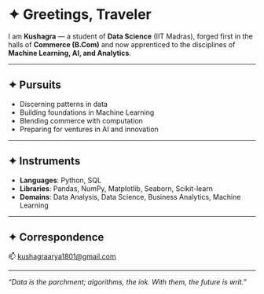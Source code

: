 # ✦ Greetings, Traveler

I am **Kushagra** — a student of **Data Science** (IIT Madras), forged first in the halls of **Commerce (B.Com)** and now apprenticed to the disciplines of **Machine Learning, AI, and Analytics**.  

---

## ✦ Pursuits
- Discerning patterns in data  
- Building foundations in Machine Learning  
- Blending commerce with computation  
- Preparing for ventures in AI and innovation  

---

## ✦ Instruments
- **Languages**: Python, SQL  
- **Libraries**: Pandas, NumPy, Matplotlib, Seaborn, Scikit-learn  
- **Domains**: Data Analysis, Data Science, Business Analytics, Machine Learning  

---

## ✦ Correspondence
📫 kushagraarya1801@gmail.com  

---

*“Data is the parchment; algorithms, the ink. With them, the future is writ.”*
